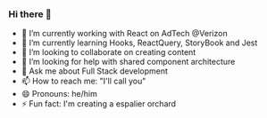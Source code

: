 ### Hi there 👋

- 🔭 I’m currently working with React on AdTech @Verizon
- 🌱 I’m currently learning Hooks, ReactQuery, StoryBook and Jest
- 👯 I’m looking to collaborate on creating content
- 🤔 I’m looking for help with shared component architecture
- 💬 Ask me about Full Stack development
- 📫 How to reach me: "I'll call you"
- 😄 Pronouns: he/him
- ⚡ Fun fact: I'm creating a espalier orchard
